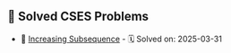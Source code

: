 ## 📌 Solved CSES Problems
- 🔹 [Increasing Subsequence](./01145-Increasing%20Subsequence) - 🗓️ Solved on: 2025-03-31